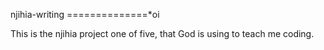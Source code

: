 njihia-writing
==============*oi

This is the njihia project one of five, that God is using to teach me coding.
